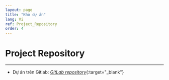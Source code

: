 ```yaml
---
layout: page
title: "Kho dự án"
lang: Vi
ref: Project_Repository
order: 4
---
```

# Project Repository
---
* Dự án trên Gitlab: [*GitLab repository*](https://gitlab.com/users/KhacQuy/projects/){:target="_blank"}